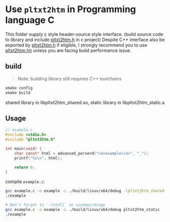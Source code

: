 # Use `pltxt2htm` in Programming language C

This folder supply c style header-source style interface. (build source code to library and include [pltxt2htm.h](./pltxt2htm.h) in c project)
Despite C++ interface also be exported by [pltxt2htm.h](./pltxt2htm.h) if eligible, I strongly recommend you to use [pltxt2htm.hh](../include/pltxt2htm/pltxt2htm.hh) unless you are facing build performance issue.

## build

> Note: building library still requires C++ toolchains

```sh
xmake config
xmake build
```

shared library in libpltxt2htm_shared.so, static library in libpltxt2htm_static.a

## Usage
```c
// example.c
#include <stdio.h>
#include "pltxt2htm.h"

int main(void) {
    char const* html = advanced_parserd("<a>example</a>", "_");
    printf("%s\n", html);

    return 0;
}
```

compile `example.c`:
```sh
gcc example.c -o example -L ./build/linux/x64/debug -lpltxt2htm_shared
./example
```

```sh
# Don't forget to `-lntdll` on windows/mingw
gcc example.c -o example -L ./build/linux/x64/debug pltxt2htm_static
./example
```
